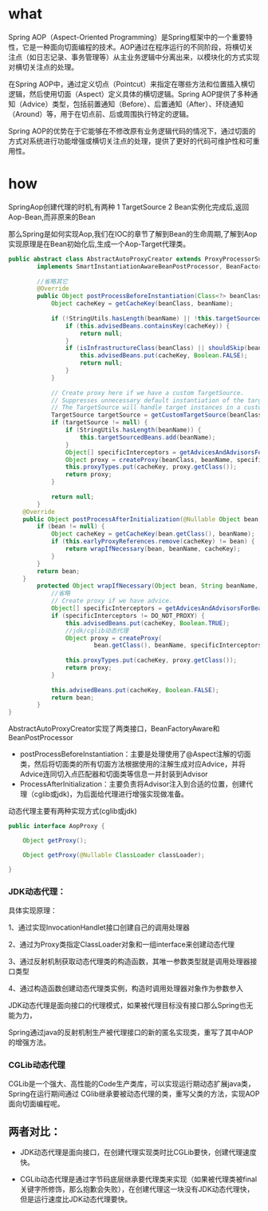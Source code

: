# what
Spring AOP（Aspect-Oriented Programming）是Spring框架中的一个重要特性，它是一种面向切面编程的技术。AOP通过在程序运行的不同阶段，将横切关注点（如日志记录、事务管理等）从主业务逻辑中分离出来，以模块化的方式实现对横切关注点的处理。

在Spring AOP中，通过定义切点（Pointcut）来指定在哪些方法和位置插入横切逻辑，然后使用切面（Aspect）定义具体的横切逻辑。Spring AOP提供了多种通知（Advice）类型，包括前置通知（Before）、后置通知（After）、环绕通知（Around）等，用于在切点前、后或周围执行特定的逻辑。

Spring AOP的优势在于它能够在不修改原有业务逻辑代码的情况下，通过切面的方式对系统进行功能增强或横切关注点的处理，提供了更好的代码可维护性和可重用性。


# how
SpringAop创建代理的时机,有两种
1 TargetSource 
2 Bean实例化完成后,返回Aop-Bean,而非原来的Bean

那么Spring是如何实现Aop,我们在IOC的章节了解到Bean的生命周期,了解到Aop实现原理是在Bean初始化后,生成一个Aop-Target代理类。

```java
public abstract class AbstractAutoProxyCreator extends ProxyProcessorSupport
		implements SmartInstantiationAwareBeanPostProcessor, BeanFactoryAware {
		  
        //省略其它
    	@Override
    	public Object postProcessBeforeInstantiation(Class<?> beanClass, String beanName) {
    		Object cacheKey = getCacheKey(beanClass, beanName);
    
    		if (!StringUtils.hasLength(beanName) || !this.targetSourcedBeans.contains(beanName)) {
    			if (this.advisedBeans.containsKey(cacheKey)) {
    				return null;
    			}
    			if (isInfrastructureClass(beanClass) || shouldSkip(beanClass, beanName)) {
    				this.advisedBeans.put(cacheKey, Boolean.FALSE);
    				return null;
    			}
    		}
    
    		// Create proxy here if we have a custom TargetSource.
    		// Suppresses unnecessary default instantiation of the target bean:
    		// The TargetSource will handle target instances in a custom fashion.
    		TargetSource targetSource = getCustomTargetSource(beanClass, beanName);
    		if (targetSource != null) {
    			if (StringUtils.hasLength(beanName)) {
    				this.targetSourcedBeans.add(beanName);
    			}
    			Object[] specificInterceptors = getAdvicesAndAdvisorsForBean(beanClass, beanName, targetSource);
    			Object proxy = createProxy(beanClass, beanName, specificInterceptors, targetSource);
    			this.proxyTypes.put(cacheKey, proxy.getClass());
    			return proxy;
    		}
    
    		return null;
    	}
	@Override
	public Object postProcessAfterInitialization(@Nullable Object bean, String beanName) {
		if (bean != null) {
			Object cacheKey = getCacheKey(bean.getClass(), beanName);
			if (this.earlyProxyReferences.remove(cacheKey) != bean) {
				return wrapIfNecessary(bean, beanName, cacheKey);
			}
		}
		return bean;
	}
    	protected Object wrapIfNecessary(Object bean, String beanName, Object cacheKey) {
    		//省略
    		// Create proxy if we have advice.
    		Object[] specificInterceptors = getAdvicesAndAdvisorsForBean(bean.getClass(), beanName, null);
    		if (specificInterceptors != DO_NOT_PROXY) {
    			this.advisedBeans.put(cacheKey, Boolean.TRUE);
                //jdk/cglib动态代理
    			Object proxy = createProxy(
    					bean.getClass(), beanName, specificInterceptors, new SingletonTargetSource(bean));
    			
                this.proxyTypes.put(cacheKey, proxy.getClass());
    			return proxy;
    		}
    
    		this.advisedBeans.put(cacheKey, Boolean.FALSE);
    		return bean;
    	}
}
```
AbstractAutoProxyCreator实现了两类接口，BeanFactoryAware和BeanPostProcessor
- postProcessBeforeInstantiation：主要是处理使用了@Aspect注解的切面类，然后将切面类的所有切面方法根据使用的注解生成对应Advice，并将Advice连同切入点匹配器和切面类等信息一并封装到Advisor
- ProcessAfterInitialization：主要负责将Advisor注入到合适的位置，创建代理（cglib或jdk)，为后面给代理进行增强实现做准备。

动态代理主要有两种实现方式(cglib或jdk)
```java
public interface AopProxy {

	Object getProxy();

	Object getProxy(@Nullable ClassLoader classLoader);

}
```

### JDK动态代理：

具体实现原理：

1、通过实现InvocationHandlet接口创建自己的调用处理器

2、通过为Proxy类指定ClassLoader对象和一组interface来创建动态代理

3、通过反射机制获取动态代理类的构造函数，其唯一参数类型就是调用处理器接口类型

4、通过构造函数创建动态代理类实例，构造时调用处理器对象作为参数参入

JDK动态代理是面向接口的代理模式，如果被代理目标没有接口那么Spring也无能为力，

Spring通过java的反射机制生产被代理接口的新的匿名实现类，重写了其中AOP的增强方法。

### CGLib动态代理

CGLib是一个强大、高性能的Code生产类库，可以实现运行期动态扩展java类，Spring在运行期间通过 CGlib继承要被动态代理的类，重写父类的方法，实现AOP面向切面编程呢。

## 两者对比：

- JDK动态代理是面向接口，在创建代理实现类时比CGLib要快，创建代理速度快。

- CGLib动态代理是通过字节码底层继承要代理类来实现（如果被代理类被final关键字所修饰，那么抱歉会失败），在创建代理这一块没有JDK动态代理快，但是运行速度比JDK动态代理要快。




